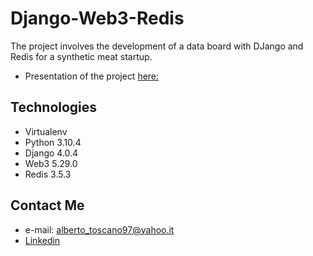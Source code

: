 # Django-Web3-Redis
The project involves the development of a data board with DJango and Redis for a synthetic meat startup.
* Presentation of the project [here:](https://www.canva.com/design/DAFAuEZ7hUc/DbpokF-iXIMOU9MYeO30rA/view?utm_content=DAFAuEZ7hUc&utm_campaign=designshare&utm_medium=link&utm_source=publishsharelink)
## Technologies
* Virtualenv
* Python 3.10.4
* Django 4.0.4
* Web3 5.29.0
* Redis 3.5.3
## Contact Me
* e-mail: alberto_toscano97@yahoo.it
* [Linkedin](https://www.linkedin.com/in/alberto-t-876425203/)

